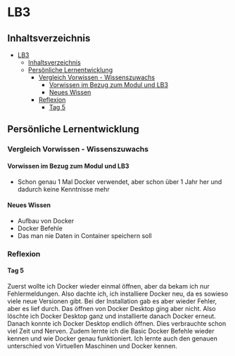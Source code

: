 # LB3

## Inhaltsverzeichnis
- [LB3](#lb3)
  - [Inhaltsverzeichnis](#inhaltsverzeichnis)
  - [Persönliche Lernentwicklung](#persönliche-lernentwicklung)
    - [Vergleich Vorwissen - Wissenszuwachs](#vergleich-vorwissen---wissenszuwachs)
      - [Vorwissen im Bezug zum Modul und LB3](#vorwissen-im-bezug-zum-modul-und-lb3)
      - [Neues Wissen](#neues-wissen)
    - [Reflexion](#reflexion)
      - [Tag 5](#tag-5)


## Persönliche Lernentwicklung

### Vergleich Vorwissen - Wissenszuwachs

#### Vorwissen im Bezug zum Modul und LB3
- Schon genau 1 Mal Docker verwendet, aber schon über 1 Jahr her und dadurch keine Kenntnisse mehr

#### Neues Wissen
- Aufbau von Docker
- Docker Befehle
- Das man nie Daten in Container speichern soll

### Reflexion
#### Tag 5
Zuerst wollte ich Docker wieder einmal öffnen, aber da bekam ich nur Fehlermeldungen. Also dachte ich, ich installiere Docker neu, da es sowieso viele neue Versionen gibt. Bei der Installation gab es aber wieder Fehler, aber es lief durch. Das öffnen von Docker Desktop ging aber nicht. Also löschte ich Docker Desktop ganz und installierte danach Docker erneut. Danach konnte ich Docker Desktop endlich öffnen. Dies verbrauchte schon viel Zeit und Nerven.
Zudem lernte ich die Basic Docker Befehle wieder kennen und wie Docker genau funktioniert.
Ich lernte auch den genauen unterschied von Virtuellen Maschinen und Docker kennen.